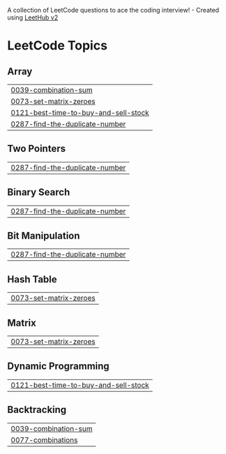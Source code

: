 A collection of LeetCode questions to ace the coding interview! - Created using [LeetHub v2](https://github.com/arunbhardwaj/LeetHub-2.0)
<!---LeetCode Topics Start-->
# LeetCode Topics
## Array
|  |
| ------- |
| [0039-combination-sum](https://github.com/41611018/-CrackYourPlacement/tree/master/0039-combination-sum) |
| [0073-set-matrix-zeroes](https://github.com/41611018/-CrackYourPlacement/tree/master/0073-set-matrix-zeroes) |
| [0121-best-time-to-buy-and-sell-stock](https://github.com/41611018/-CrackYourPlacement/tree/master/0121-best-time-to-buy-and-sell-stock) |
| [0287-find-the-duplicate-number](https://github.com/41611018/-CrackYourPlacement/tree/master/0287-find-the-duplicate-number) |
## Two Pointers
|  |
| ------- |
| [0287-find-the-duplicate-number](https://github.com/41611018/-CrackYourPlacement/tree/master/0287-find-the-duplicate-number) |
## Binary Search
|  |
| ------- |
| [0287-find-the-duplicate-number](https://github.com/41611018/-CrackYourPlacement/tree/master/0287-find-the-duplicate-number) |
## Bit Manipulation
|  |
| ------- |
| [0287-find-the-duplicate-number](https://github.com/41611018/-CrackYourPlacement/tree/master/0287-find-the-duplicate-number) |
## Hash Table
|  |
| ------- |
| [0073-set-matrix-zeroes](https://github.com/41611018/-CrackYourPlacement/tree/master/0073-set-matrix-zeroes) |
## Matrix
|  |
| ------- |
| [0073-set-matrix-zeroes](https://github.com/41611018/-CrackYourPlacement/tree/master/0073-set-matrix-zeroes) |
## Dynamic Programming
|  |
| ------- |
| [0121-best-time-to-buy-and-sell-stock](https://github.com/41611018/-CrackYourPlacement/tree/master/0121-best-time-to-buy-and-sell-stock) |
## Backtracking
|  |
| ------- |
| [0039-combination-sum](https://github.com/41611018/-CrackYourPlacement/tree/master/0039-combination-sum) |
| [0077-combinations](https://github.com/41611018/-CrackYourPlacement/tree/master/0077-combinations) |
<!---LeetCode Topics End-->